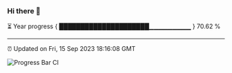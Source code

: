 ### Hi there 👋

⏳ Year progress { █████████████████████▁▁▁▁▁▁▁▁▁ } 70.62 %

---

⏰ Updated on Fri, 15 Sep 2023 18:16:08 GMT

![Progress Bar CI](https://github.com/liununu/liununu/workflows/Progress%20Bar%20CI/badge.svg)
